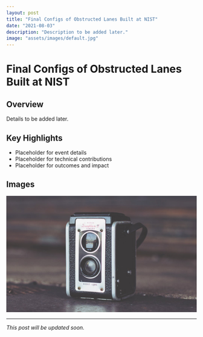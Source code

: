 ```yaml
---
layout: post
title: "Final Configs of Obstructed Lanes Built at NIST"
date: "2021-08-03"
description: "Description to be added later."
image: "assets/images/default.jpg"
---
```


# Final Configs of Obstructed Lanes Built at NIST

## Overview
Details to be added later.

## Key Highlights
- Placeholder for event details
- Placeholder for technical contributions
- Placeholder for outcomes and impact

## Images
![Placeholder](assets/images/default.jpg)

---

*This post will be updated soon.*

